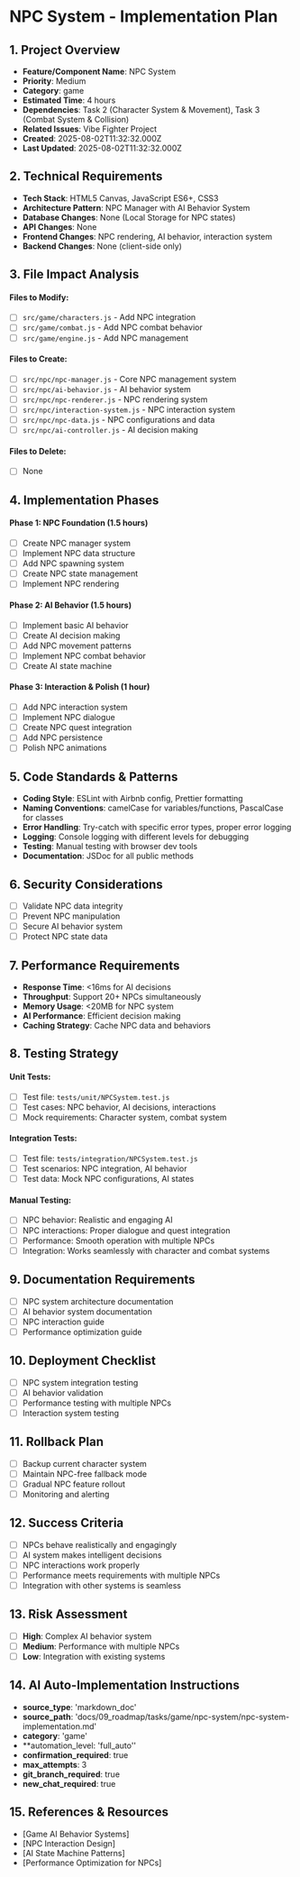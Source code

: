 # NPC System - Implementation Plan

## 1. Project Overview
- **Feature/Component Name**: NPC System
- **Priority**: Medium
- **Category**: game
- **Estimated Time**: 4 hours
- **Dependencies**: Task 2 (Character System & Movement), Task 3 (Combat System & Collision)
- **Related Issues**: Vibe Fighter Project
- **Created**: 2025-08-02T11:32:32.000Z
- **Last Updated**: 2025-08-02T11:32:32.000Z

## 2. Technical Requirements
- **Tech Stack**: HTML5 Canvas, JavaScript ES6+, CSS3
- **Architecture Pattern**: NPC Manager with AI Behavior System
- **Database Changes**: None (Local Storage for NPC states)
- **API Changes**: None
- **Frontend Changes**: NPC rendering, AI behavior, interaction system
- **Backend Changes**: None (client-side only)

## 3. File Impact Analysis
#### Files to Modify:
- [ ] `src/game/characters.js` - Add NPC integration
- [ ] `src/game/combat.js` - Add NPC combat behavior
- [ ] `src/game/engine.js` - Add NPC management

#### Files to Create:
- [ ] `src/npc/npc-manager.js` - Core NPC management system
- [ ] `src/npc/ai-behavior.js` - AI behavior system
- [ ] `src/npc/npc-renderer.js` - NPC rendering system
- [ ] `src/npc/interaction-system.js` - NPC interaction system
- [ ] `src/npc/npc-data.js` - NPC configurations and data
- [ ] `src/npc/ai-controller.js` - AI decision making

#### Files to Delete:
- [ ] None

## 4. Implementation Phases

#### Phase 1: NPC Foundation (1.5 hours)
- [ ] Create NPC manager system
- [ ] Implement NPC data structure
- [ ] Add NPC spawning system
- [ ] Create NPC state management
- [ ] Implement NPC rendering

#### Phase 2: AI Behavior (1.5 hours)
- [ ] Implement basic AI behavior
- [ ] Create AI decision making
- [ ] Add NPC movement patterns
- [ ] Implement NPC combat behavior
- [ ] Create AI state machine

#### Phase 3: Interaction & Polish (1 hour)
- [ ] Add NPC interaction system
- [ ] Implement NPC dialogue
- [ ] Create NPC quest integration
- [ ] Add NPC persistence
- [ ] Polish NPC animations

## 5. Code Standards & Patterns
- **Coding Style**: ESLint with Airbnb config, Prettier formatting
- **Naming Conventions**: camelCase for variables/functions, PascalCase for classes
- **Error Handling**: Try-catch with specific error types, proper error logging
- **Logging**: Console logging with different levels for debugging
- **Testing**: Manual testing with browser dev tools
- **Documentation**: JSDoc for all public methods

## 6. Security Considerations
- [ ] Validate NPC data integrity
- [ ] Prevent NPC manipulation
- [ ] Secure AI behavior system
- [ ] Protect NPC state data

## 7. Performance Requirements
- **Response Time**: <16ms for AI decisions
- **Throughput**: Support 20+ NPCs simultaneously
- **Memory Usage**: <20MB for NPC system
- **AI Performance**: Efficient decision making
- **Caching Strategy**: Cache NPC data and behaviors

## 8. Testing Strategy

#### Unit Tests:
- [ ] Test file: `tests/unit/NPCSystem.test.js`
- [ ] Test cases: NPC behavior, AI decisions, interactions
- [ ] Mock requirements: Character system, combat system

#### Integration Tests:
- [ ] Test file: `tests/integration/NPCSystem.test.js`
- [ ] Test scenarios: NPC integration, AI behavior
- [ ] Test data: Mock NPC configurations, AI states

#### Manual Testing:
- [ ] NPC behavior: Realistic and engaging AI
- [ ] NPC interactions: Proper dialogue and quest integration
- [ ] Performance: Smooth operation with multiple NPCs
- [ ] Integration: Works seamlessly with character and combat systems

## 9. Documentation Requirements
- [ ] NPC system architecture documentation
- [ ] AI behavior system documentation
- [ ] NPC interaction guide
- [ ] Performance optimization guide

## 10. Deployment Checklist
- [ ] NPC system integration testing
- [ ] AI behavior validation
- [ ] Performance testing with multiple NPCs
- [ ] Interaction system testing

## 11. Rollback Plan
- [ ] Backup current character system
- [ ] Maintain NPC-free fallback mode
- [ ] Gradual NPC feature rollout
- [ ] Monitoring and alerting

## 12. Success Criteria
- [ ] NPCs behave realistically and engagingly
- [ ] AI system makes intelligent decisions
- [ ] NPC interactions work properly
- [ ] Performance meets requirements with multiple NPCs
- [ ] Integration with other systems is seamless

## 13. Risk Assessment
- [ ] **High**: Complex AI behavior system
- [ ] **Medium**: Performance with multiple NPCs
- [ ] **Low**: Integration with existing systems

## 14. AI Auto-Implementation Instructions
- **source_type**: 'markdown_doc'
- **source_path**: 'docs/09_roadmap/tasks/game/npc-system/npc-system-implementation.md'
- **category**: 'game'
- **automation_level: 'full_auto''
- **confirmation_required**: true
- **max_attempts**: 3
- **git_branch_required**: true
- **new_chat_required**: true

## 15. References & Resources
- [Game AI Behavior Systems]
- [NPC Interaction Design]
- [AI State Machine Patterns]
- [Performance Optimization for NPCs] 